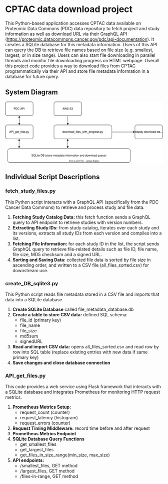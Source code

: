 # CPTAC data download project
This Python-based application accesses CPTAC data available on Proteomic Data Commons (PDC) data repository to fetch project and study information as well as download URL via their GraphQL API (https://proteomic.datacommons.cancer.gov/pdc/api-documentation). It creates a SQLite database for this metadata information. Users of this API can query the DB to retrieve file names based on file size (e.g. smallest, largest, or in size range). Users can also start file downloading in parallel threads and monitor file downloading progress on HTML webpage. Overall this project code provides a way to download files from CPTAC programmatically via their API and store file metadata information in a database for future query. 
## System Diagram
![System Diagram](CPTAC_data_download/diagram.svg)
## Individual Script Descriptions

### fetch_study_files.py
This Python script interacts with a GraphQL API (specifically from the PDC Cancer Data Commons) to retrieve and process study and file data.
1. **Fetching Study Catalog Data:** this fetch function sends a GraphQL query to API endpoint to retrieve studies with version numbers. 
2. **Extracting Study IDs:** from study catalog, iterates over each study and its versions, extracts all study IDs from each version and compiles into a list.
3. **Fetching File Information:** for each study ID in the list, the script sends GraphQL query to retrieve file-related details such as file ID, file name, file size, MD5 checksum and a signed URL.
4. **Sorting and Saving Data:** collected file data is sorted by file size in ascending order, and written to a CSV file (all_files_sorted.csv) for downstream use. 

### create_DB_sqlite3.py
This Python script reads file metadata stored in a CSV file and imports that data into a SQLite database.
1. **Create SQLite Database** called file_metadata_database.db
2. **Create a table to store CSV data:** defined SQL schema:
   - file_id (primary key)
   - file_name
   - file_size
   - md5sum
   - signedURL
3. **Read and import CSV data:** opens all_files_sorted.csv and read row by row into SQL table (replace existing entries with new data if same primary key)
4. **Save changes and close database connection**

### API_get_files.py
This code provides a web service using Flask framework that interacts with a SQLite database and integrates Prometheus for monitoring HTTP request metrics. 
1. **Prometheus Metrics Setup:**
   - request_count (counter)
   - request_latency (histogram)
   - request_errors (counter)
2. **Request Timing Middleware:** record time before and after request
3. **Prometheus Metrics Endpoint**
4. **SQLite Database Query Functions**
   - get_smallest_files
   - get_largest_files
   - get_files_in_size_range(min_size, max_size)
5. **API endpoints:**
   - /smallest_files, GET method
   - /largest_files, GET method
   - /files-in-range, GET method
